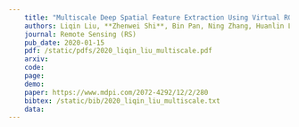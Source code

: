 ```yaml
---
    title: "Multiscale Deep Spatial Feature Extraction Using Virtual RGB Image for Hyperspectral Imagery Classification"
    authors: Liqin Liu, **Zhenwei Shi**, Bin Pan, Ning Zhang, Huanlin Luo, and Xianchao Lan
    journal: Remote Sensing (RS)
    pub_date: 2020-01-15
    pdf: /static/pdfs/2020_liqin_liu_multiscale.pdf
    arxiv: 
    code: 
    page: 
    demo: 
    paper: https://www.mdpi.com/2072-4292/12/2/280
    bibtex: /static/bib/2020_liqin_liu_multiscale.txt
    data:
---
```

    